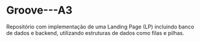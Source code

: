 # Groove---A3
Repositório com implementação de uma Landing Page (LP) incluindo banco de dados e backend, utilizando estruturas de dados como filas e pilhas.
